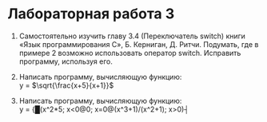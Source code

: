 # Лабораторная работа 3
 
1. Самостоятельно изучить главу 3.4 (Переключатель switch) книги «Язык программирования С», Б. Керниган, Д. Ритчи. Подумать, где в примере 2 возможно использовать оператор switch. Исправить программу, используя его. 
2. Написать программу, вычисляющую функцию:  
y = $\sqrt{\frac{x+5}{x+1}}$

3. Написать программу, вычисляющую функцию:  
y = {█(x^2*5;      x<0@0;               x=0@(x^3+1)/(x^2+1);    x>0)┤
